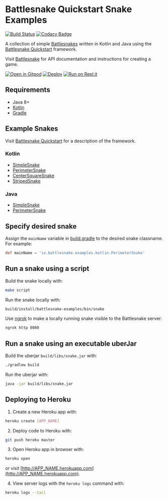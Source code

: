 # Battlesnake Quickstart Snake Examples

[![Build Status](https://travis-ci.org/pambrose/battlesnake-examples.svg?branch=master)](https://travis-ci.org/pambrose/battlesnake-examples)
[![Codacy Badge](https://api.codacy.com/project/badge/Grade/026f7e49beb9432fbdf0cf47b5e40eb3)](https://www.codacy.com/app/pambrose/battlesnake-examples?utm_source=github.com&amp;utm_medium=referral&amp;utm_content=pambrose/battlesnake-examples&amp;utm_campaign=Badge_Grade)

A collection of simple [Battlesnakes](http://battlesnake.io) written in Kotlin and Java using 
the [Battlesnake Quickstart](https://github.com/pambrose/battlesnake-quickstart) framework.

Visit [Battlesnake](https://docs.battlesnake.io) for API documentation and instructions for creating a game.

[![Open in Gitpod](https://gitpod.io/button/open-in-gitpod.svg)](https://gitpod.io/#https://github.com/pambrose/battlesnake-examples)
[![Deploy](https://www.herokucdn.com/deploy/button.png)](https://heroku.com/deploy)
[![Run on Repl.it](https://repl.it/badge/github/pambrose/battlesnake-examples)](https://repl.it/github/pambrose/battlesnake-examples)

## Requirements
* Java 8+
* [Kotlin](https://kotlinlang.org)
* [Gradle](https://gradle.org/install/)

## Example Snakes

Visit [Battlesnake Quickstart](https://github.com/pambrose/battlesnake-quickstart) for a description
of the framework.

### Kotlin
* [SimpleSnake](src/main/kotlin/io/battlesnake/examples/kotlin/SimpleSnake.kt)
* [PerimeterSnake](src/main/kotlin/io/battlesnake/examples/kotlin/PerimeterSnake.kt)
* [CenterSquareSnake](src/main/kotlin/io/battlesnake/examples/kotlin/CenterSquareSnake.kt)
* [StripedSnake](src/main/kotlin/io/battlesnake/examples/kotlin/StripedSnake.kt)

### Java
* [SimpleSnake](src/main/java/io/battlesnake/examples/java/SimpleSnake.java)
* [PerimeterSnake](src/main/java/io/battlesnake/examples/java/PerimeterSnake.java)

## Specify desired snake

Assign the `mainName` variable in [build.gradle](./build.gradle) to the desired snake classname.
For example:
```groovy
def mainName = 'io.battlesnake.examples.kotlin.PerimeterSnake'
```

## Run a snake using a script

Build the snake locally with: 
```bash
make script
```

Run the snake locally with: 
```bash
build/install/battlesnake-examples/bin/snake
```

Use [ngrok](https://ngrok.com) to make a locally running snake visible to the Battlesnake server:
```bash
ngrok http 8080
```


## Run a snake using an executable uberJar

Build the uberjar `build/libs/snake.jar` with:

```bash
./gradlew build
```

Run the uberjar with:

```bash
java -jar build/libs/snake.jar
```

## Deploying to Heroku

1) Create a new Heroku app with:
```bash
heroku create [APP_NAME]
```

2) Deploy code to Heroku with:
```bash
git push heroku master
```

3) Open Heroku app in browser with:
```bash
heroku open
```
or visit [http://APP_NAME.herokuapp.com](http://APP_NAME.herokuapp.com).

4) View server logs with the `heroku logs` command with:
```bash
heroku logs --tail
```